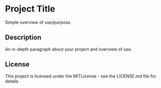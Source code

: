 # Project Title

Simple overview of use/purpose.

## Description

An in-depth paragraph about your project and overview of use.



## License

This project is licensed under the MITLicense - see the LICENSE.md file for details

